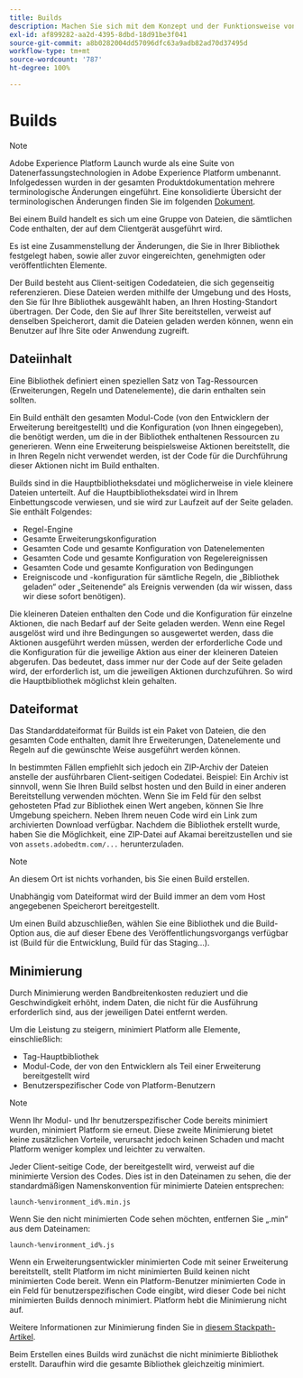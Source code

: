 ```yaml
---
title: Builds
description: Machen Sie sich mit dem Konzept und der Funktionsweise von Builds in Adobe Experience Platform vertraut.
exl-id: af899282-aa2d-4395-8dbd-18d91be3f041
source-git-commit: a8b0282004dd57096dfc63a9adb82ad70d37495d
workflow-type: tm+mt
source-wordcount: '787'
ht-degree: 100%

---
```


# Builds

>[!NOTE]
>
>Adobe Experience Platform Launch wurde als eine Suite von Datenerfassungstechnologien in Adobe Experience Platform umbenannt. Infolgedessen wurden in der gesamten Produktdokumentation mehrere terminologische Änderungen eingeführt. Eine konsolidierte Übersicht der terminologischen Änderungen finden Sie im folgenden [Dokument](../../term-updates.md).

Bei einem Build handelt es sich um eine Gruppe von Dateien, die sämtlichen Code enthalten, der auf dem Clientgerät ausgeführt wird.

Es ist eine Zusammenstellung der Änderungen, die Sie in Ihrer Bibliothek festgelegt haben, sowie aller zuvor eingereichten, genehmigten oder veröffentlichten Elemente.

Der Build besteht aus Client-seitigen Codedateien, die sich gegenseitig referenzieren. Diese Dateien werden mithilfe der Umgebung und des Hosts, den Sie für Ihre Bibliothek ausgewählt haben, an Ihren Hosting-Standort übertragen. Der Code, den Sie auf Ihrer Site bereitstellen, verweist auf denselben Speicherort, damit die Dateien geladen werden können, wenn ein Benutzer auf Ihre Site oder Anwendung zugreift.

## Dateiinhalt

Eine Bibliothek definiert einen speziellen Satz von Tag-Ressourcen (Erweiterungen, Regeln und Datenelemente), die darin enthalten sein sollten.

Ein Build enthält den gesamten Modul-Code (von den Entwicklern der Erweiterung bereitgestellt) und die Konfiguration (von Ihnen eingegeben), die benötigt werden, um die in der Bibliothek enthaltenen Ressourcen zu generieren. Wenn eine Erweiterung beispielsweise Aktionen bereitstellt, die in Ihren Regeln nicht verwendet werden, ist der Code für die Durchführung dieser Aktionen nicht im Build enthalten.

Builds sind in die Hauptbibliotheksdatei und möglicherweise in viele kleinere Dateien unterteilt. Auf die Hauptbibliotheksdatei wird in Ihrem Einbettungscode verwiesen, und sie wird zur Laufzeit auf der Seite geladen. Sie enthält Folgendes:

* Regel-Engine
* Gesamte Erweiterungskonfiguration
* Gesamten Code und gesamte Konfiguration von Datenelementen
* Gesamten Code und gesamte Konfiguration von Regelereignissen
* Gesamten Code und gesamte Konfiguration von Bedingungen
* Ereigniscode und -konfiguration für sämtliche Regeln, die „Bibliothek geladen“ oder „Seitenende“ als Ereignis verwenden (da wir wissen, dass wir diese sofort benötigen).

Die kleineren Dateien enthalten den Code und die Konfiguration für einzelne Aktionen, die nach Bedarf auf der Seite geladen werden. Wenn eine Regel ausgelöst wird und ihre Bedingungen so ausgewertet werden, dass die Aktionen ausgeführt werden müssen, werden der erforderliche Code und die Konfiguration für die jeweilige Aktion aus einer der kleineren Dateien abgerufen. Das bedeutet, dass immer nur der Code auf der Seite geladen wird, der erforderlich ist, um die jeweiligen Aktionen durchzuführen. So wird die Hauptbibliothek möglichst klein gehalten.

## Dateiformat

Das Standarddateiformat für Builds ist ein Paket von Dateien, die den gesamten Code enthalten, damit Ihre Erweiterungen, Datenelemente und Regeln auf die gewünschte Weise ausgeführt werden können.

In bestimmten Fällen empfiehlt sich jedoch ein ZIP-Archiv der Dateien anstelle der ausführbaren Client-seitigen Codedatei. Beispiel: Ein Archiv ist sinnvoll, wenn Sie Ihren Build selbst hosten und den Build in einer anderen Bereitstellung verwenden möchten. Wenn Sie im Feld für den selbst gehosteten Pfad zur Bibliothek einen Wert angeben, können Sie Ihre Umgebung speichern. Neben Ihrem neuen Code wird ein Link zum archivierten Download verfügbar. Nachdem die Bibliothek erstellt wurde, haben Sie die Möglichkeit, eine ZIP-Datei auf Akamai bereitzustellen und sie von `assets.adobedtm.com/...` herunterzuladen.

>[!NOTE]
>
>An diesem Ort ist nichts vorhanden, bis Sie einen Build erstellen.

Unabhängig vom Dateiformat wird der Build immer an dem vom Host angegebenen Speicherort bereitgestellt.

Um einen Build abzuschließen, wählen Sie eine Bibliothek und die Build-Option aus, die auf dieser Ebene des Veröffentlichungsvorgangs verfügbar ist (Build für die Entwicklung, Build für das Staging...).

## Minimierung

Durch Minimierung werden Bandbreitenkosten reduziert und die Geschwindigkeit erhöht, indem Daten, die nicht für die Ausführung erforderlich sind, aus der jeweiligen Datei entfernt werden.

Um die Leistung zu steigern, minimiert Platform alle Elemente, einschließlich:

* Tag-Hauptbibliothek
* Modul-Code, der von den Entwicklern als Teil einer Erweiterung bereitgestellt wird
* Benutzerspezifischer Code von Platform-Benutzern

>[!NOTE]
>
>Wenn Ihr Modul- und Ihr benutzerspezifischer Code bereits minimiert wurden, minimiert Platform sie erneut. Diese zweite Minimierung bietet keine zusätzlichen Vorteile, verursacht jedoch keinen Schaden und macht Platform weniger komplex und leichter zu verwalten.

Jeder Client-seitige Code, der bereitgestellt wird, verweist auf die minimierte Version des Codes. Dies ist in den Dateinamen zu sehen, die der standardmäßigen Namenskonvention für minimierte Dateien entsprechen:

`launch-%environment_id%.min.js`

Wenn Sie den nicht minimierten Code sehen möchten, entfernen Sie „.min“ aus dem Dateinamen:

`launch-%environment_id%.js`

Wenn ein Erweiterungsentwickler minimierten Code mit seiner Erweiterung bereitstellt, stellt Platform im nicht minimierten Build keinen nicht minimierten Code bereit. Wenn ein Platform-Benutzer minimierten Code in ein Feld für benutzerspezifischen Code eingibt, wird dieser Code bei nicht minimierten Builds dennoch minimiert. Platform hebt die Minimierung nicht auf.

Weitere Informationen zur Minimierung finden Sie in [diesem Stackpath-Artikel](https://blog.stackpath.com/glossary/minification/).

Beim Erstellen eines Builds wird zunächst die nicht minimierte Bibliothek erstellt. Daraufhin wird die gesamte Bibliothek gleichzeitig minimiert.
